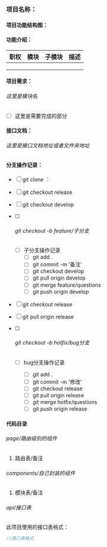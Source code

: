 ### 项目名称：

#### 项目功能结构图：



#### 功能介绍：

| 职权 | 模块 | 子模块 | 描述 |
| ---- | ---- | ------ | ---- |
|      |      |        |      |
|      |      |        |      |
|      |      |        |      |

#### 项目需求：

###### 这里是模块名

- [ ] 这里是需要完成的部分

#### 接口文档：

###### 这里是接口文档地址或者文件夹地址

#### 分支操作记录：

- [ ] git clone  ：

- [ ] git checkout release

- [ ] git checkout develop

- [ ] ###### git checkout -b feature/子分支

  - [ ] 子分支操作记录
    - [ ] git add .
    - [ ] git commit -m '备注'
    - [ ] git checkout develop
    - [ ] git pull origin develop
    - [ ] git merge feature/questions
    - [ ] git push origin develop

- [ ] git checkout release

- [ ] git pull origin release

- [ ] ###### git checkout -b hotfix/bug分支

  - [ ] bug分支操作记录

    - [ ] git add .
    - [ ] git commit -m '修改'
    - [ ] git checkout release
    - [ ] git pull origin release
    - [ ] git merge hotfix/questions
    - [ ] git push origin release

#### 代码目录

###### page/路由级别的组件

1. 路由表/备注

###### components/自己封装的组件

1. 模块表/备注

###### api/接口表

此项目使用的接口表格式：

```js
//接口表格式

```



